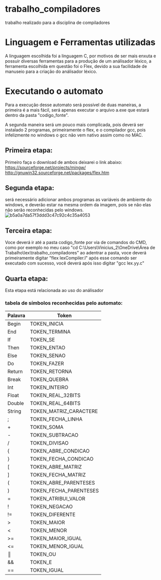 # trabalho_compiladores
 trabalho realizado para a disciplina de compiladores
 
# Linguagem e Ferramentas utilizadas
 A linguagem escolhida foi a linguagem C, por motivos
 de ser mais enxuta e possuir diversas ferramentas 
 para a produção de um análisador léxico, a ferramenta
 escolhida em questão foi o Flex, devido a sua facilidade
 de manuseio para a criação do análisador léxico.
# Executando o automato
  Para a execução desse automato será possível de duas maneiras, a primeira é a mais fácil,
  será apenas executar o arquivo a.exe que estará dentro da pasta "codigo_fonte".
  
  A segunda maneira será um pouco mais complicada, pois deverá ser instalado 2 programas, primeiramente o flex, e o compilador gcc, pois infelizmente no windows o gcc não vem nativo assim como no MAC. 
  
## Primeira etapa:
  Primeiro faça o download de ambos deixarei o link abaixo:
  https://sourceforge.net/projects/mingw/
  http://gnuwin32.sourceforge.net/packages/flex.htm
## Segunda etapa:
  será necessário adicionar ambos programas as variáveis de ambiente do windows, e deverão estar na mesma ordem da imagem, pois se não elas não serão reconhecidas pelo windows.
 ![b5a0a7da57f3ddd3c47c92c4c35a4053](https://user-images.githubusercontent.com/44319115/94371040-d6f8fb00-00c9-11eb-971e-215c91175017.png)
## Terceira etapa:
  Voce deverá ir até a pasta codigo_fonte por via de comandos do CMD, como por exemplo no meu caso "cd   C:\Users\Vinicius_2\OneDrive\Área de Trabalho\lex\trabalho_compiladores" ao adentrar a pasta, voce deverá primeiramente digitar
"flex lexCompiler.l" após esse comando ser executado com sucesso, você deverá após isso digitar "gcc lex.yy.c"

## Quarta etapa:
  Esta etapa está relacionada ao uso do análisador
  ### tabela de símbolos reconhecidas pelo automato:
  |Palavra | Token |
  |--------|-------|
  | Begin  | TOKEN_INICIA| 
  | End    | TOKEN_TERMINA|
  | If     | TOKEN_SE|
  | Then   | TOKEN_ENTAO|
  | Else   | TOKEN_SENAO|
  | Do     | TOKEN_FAZER|
  | Return | TOKEN_RETORNA|
  | Break  | TOKEN_QUEBRA|
  | Int    | TOKEN_INTEIRO|
  | Float  | TOKEN_REAL_32BITS|
  | Double | TOKEN_REAL_64BITS|
  | String | TOKEN_MATRIZ_CARACTERE|
  | ;      | TOKEN_FECHA_LINHA|
  | +      | TOKEN_SOMA|
  | -      | TOKEN_SUBTRACAO|
  | /      | TOKEN_DIVISAO|
  | {      | TOKEN_ABRE_CONDICAO|
  | }      | TOKEN_FECHA_CONDICAO|
  | [      | TOKEN_ABRE_MATRIZ|
  | ]      | TOKEN_FECHA_MATRIZ|
  | (      | TOKEN_ABRE_PARENTESES|
  | )      | TOKEN_FECHA_PARENTESES|
  | =      | TOKEN_ATRIBUI_VALOR|
  | !      | TOKEN_NEGACAO|
  | !=     | TOKEN_DIFERENTE|
  | >      | TOKEN_MAIOR|
  | <      | TOKEN_MENOR|
  | >=     | TOKEN_MAIOR_IGUAL|
  | <=     | TOKEN_MENOR_IGUAL|
  | ║    | TOKEN_OU         |
  | &&     | TOKEN_E |
  | ==     | TOKEN_IGUAL|
 
  

  

  
